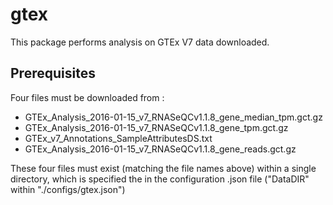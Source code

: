 # gtex

This package performs analysis on GTEx V7 data downloaded.

## Prerequisites
Four files must be downloaded from :
- GTEx_Analysis_2016-01-15_v7_RNASeQCv1.1.8_gene_median_tpm.gct.gz
- GTEx_Analysis_2016-01-15_v7_RNASeQCv1.1.8_gene_tpm.gct.gz
- GTEx_v7_Annotations_SampleAttributesDS.txt
- GTEx_Analysis_2016-01-15_v7_RNASeQCv1.1.8_gene_reads.gct.gz

These four files must exist (matching the file names above) within a single directory, which is specified the in the configuration .json file ("DataDIR" within "./configs/gtex.json")
